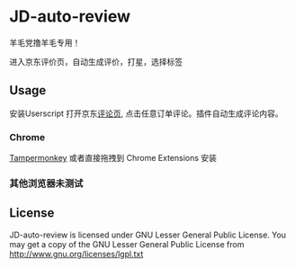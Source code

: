 # JD-auto-review

羊毛党撸羊毛专用！

进入京东评价页，自动生成评价，打星，选择标签

Usage
-----
安装Userscript
打开京东[评论页](http://club.jd.com/myJdcomments/myJdcomment.action), 点击任意订单评论。插件自动生成评论内容。

### Chrome

[Tampermonkey](https://chrome.google.com/webstore/detail/dhdgffkkebhmkfjojejmpbldmpobfkfo)
或者直接拖拽到 Chrome Extensions 安装

### 其他浏览器未测试

License
-------
JD-auto-review is licensed under GNU Lesser General Public License.
You may get a copy of the GNU Lesser General Public License from http://www.gnu.org/licenses/lgpl.txt
